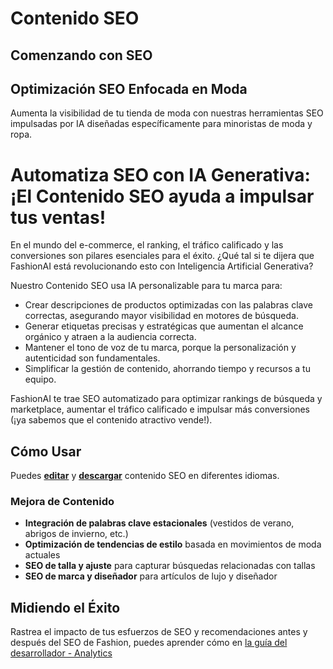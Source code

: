 # Contenido SEO

## Comenzando con SEO

## Optimización SEO Enfocada en Moda

Aumenta la visibilidad de tu tienda de moda con nuestras herramientas SEO impulsadas por IA diseñadas específicamente para minoristas de moda y ropa.

# Automatiza SEO con IA Generativa: ¡El Contenido SEO ayuda a impulsar tus ventas!

En el mundo del e-commerce, el ranking, el tráfico calificado y las conversiones son pilares esenciales para el éxito. ¿Qué tal si te dijera que FashionAI está revolucionando esto con Inteligencia Artificial Generativa?

Nuestro Contenido SEO usa IA personalizable para tu marca para:
- Crear descripciones de productos optimizadas con las palabras clave correctas, asegurando mayor visibilidad en motores de búsqueda.
- Generar etiquetas precisas y estratégicas que aumentan el alcance orgánico y atraen a la audiencia correcta.
- Mantener el tono de voz de tu marca, porque la personalización y autenticidad son fundamentales.
- Simplificar la gestión de contenido, ahorrando tiempo y recursos a tu equipo.

FashionAI te trae SEO automatizado para optimizar rankings de búsqueda y marketplace, aumentar el tráfico calificado e impulsar más conversiones (¡ya sabemos que el contenido atractivo vende!).

## Cómo Usar

Puedes **[editar](./translating#cómo-editar-contenido-seo)** y **[descargar](./translating#cómo-descargar-contenido-seo-en-diferentes-idiomas)** contenido SEO en diferentes idiomas.

### Mejora de Contenido
- **Integración de palabras clave estacionales** (vestidos de verano, abrigos de invierno, etc.)
- **Optimización de tendencias de estilo** basada en movimientos de moda actuales
- **SEO de talla y ajuste** para capturar búsquedas relacionadas con tallas
- **SEO de marca y diseñador** para artículos de lujo y diseñador

## Midiendo el Éxito

Rastrea el impacto de tus esfuerzos de SEO y recomendaciones antes y después del SEO de Fashion, puedes aprender cómo en [la guía del desarrollador - Analytics](../../developer-guide/analytics)
